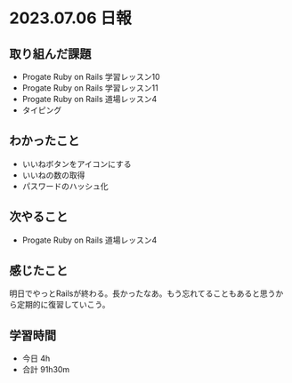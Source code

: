 # 2023.07.06 日報

## 取り組んだ課題
- Progate Ruby on Rails 学習レッスン10
- Progate Ruby on Rails 学習レッスン11
- Progate Ruby on Rails 道場レッスン4
- タイピング

## わかったこと
- いいねボタンをアイコンにする
- いいねの数の取得
- パスワードのハッシュ化

## 次やること
- Progate Ruby on Rails 道場レッスン4

## 感じたこと
明日でやっとRailsが終わる。長かったなあ。もう忘れてることもあると思うから定期的に復習していこう。

## 学習時間
- 今日 4h
- 合計 91h30m

